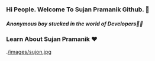 ### Hi People. Welcome To Sujan Pramanik Github. 👋

##### Anonymous boy stucked in the world of Developers🙋💃


### Learn About Sujan Pramanik ❤️
.[/images/sujon.jpg](https://media.licdn.com/dms/image/D5616AQHuMkIbiELNjQ/profile-displaybackgroundimage-shrink_350_1400/0/1684439893495?e=1689811200&v=beta&t=6CwyiFDPUae1HB6BrbWfxsbB2Z__i6DYBGyL-pURHCo)


<!--
**sujandev1635/sujandev1635** is a ✨ _special_ ✨ repository because its `README.md` (this file) appears on your GitHub profile.

Here are some ideas to get you started:

- 🔭 I’m currently working on ...
- 🌱 I’m currently learning ...
- 👯 I’m looking to collaborate on ...
- 🤔 I’m looking for help with ...
- 💬 Ask me about ...
- 📫 How to reach me: ...
- 😄 Pronouns: ...
- ⚡ Fun fact: ...
-->
